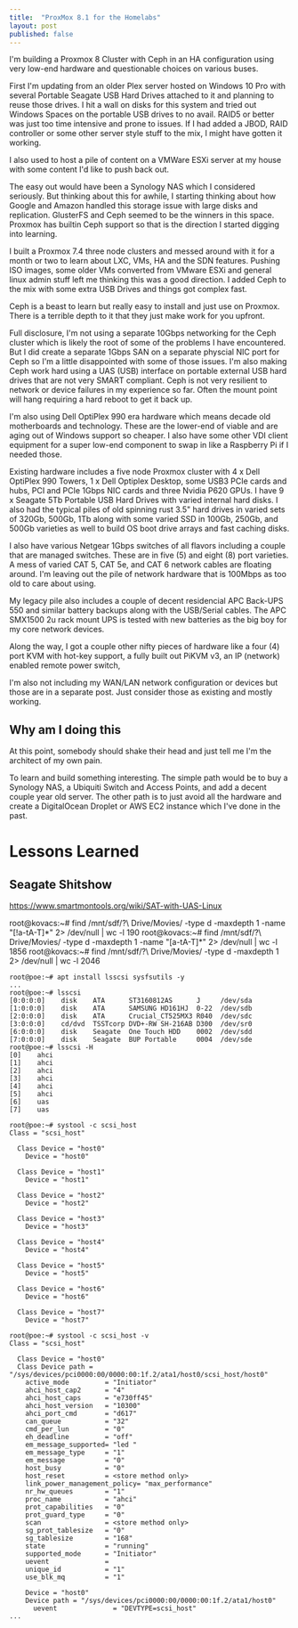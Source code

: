 ```yaml
---
title:  "ProxMox 8.1 for the Homelabs"
layout: post
published: false
---
```


I'm building a Proxmox 8 Cluster with Ceph in an HA configuration using very low-end hardware and questionable choices on various buses.

First I'm updating from an older Plex server hosted on Windows 10 Pro with several Portable Seagate USB Hard Drives attached to it and planning to reuse those drives. I hit a wall on disks for this system and tried out Windows Spaces on the portable USB drives to no avail. RAID5 or better was just too time intensive and prone to issues. If I had added a JBOD, RAID controller or some other server style stuff to the mix, I might have gotten it working.

I also used to host a pile of content on a VMWare ESXi server at my house with some content I'd like to push back out.

The easy out would have been a Synology NAS which I considered seriously. But thinking about this for awhile, I starting thinking about how Google and Amazon handled this storage issue with large disks and replication.  GlusterFS and Ceph seemed to be the winners in this space.  Proxmox has builtin Ceph support so that is the direction I started digging into learning.

I built a Proxmox 7.4 three node clusters and messed around with it for a month or two to learn about LXC, VMs, HA and the SDN features. Pushing ISO images, some older VMs converted from VMware ESXi and general linux admin stuff left me thinking this was a good direction. I added Ceph to the mix with some extra USB Drives and things got complex fast.

Ceph is a beast to learn but really easy to install and just use on Proxmox. There is a terrible depth to it that they just make work for you upfront.

Full disclosure, I'm not using a separate 10Gbps networking for the Ceph cluster which is likely the root of some of the problems I have encountered. But I did create a separate 1Gbps SAN on a separate physcial NIC port for Ceph so I'm a little disappointed with some of those issues. I'm also making Ceph work hard using a UAS (USB) interface on portable external USB hard drives that are not very SMART compliant. Ceph is not very resilient to network or device failures in my experience so far. Often the mount point will hang requiring a hard reboot to get it back up.

I'm also using Dell OptiPlex 990 era hardware which means decade old motherboards and technology. These are the lower-end of viable and are aging out of Windows support so cheaper. I also have some other VDI client equipment for a super low-end component to swap in like a Raspberry Pi if I needed those.

Existing hardware includes a five node Proxmox cluster with 4 x Dell OptiPlex 990 Towers, 1 x Dell Optiplex Desktop, some USB3 PCIe cards and hubs, PCI and PCIe 1Gbps NIC cards and three Nvidia P620 GPUs. I have 9 x Seagate 5Tb Portable USB Hard Drives with varied internal hard disks. I also had the typical piles of old spinning rust 3.5" hard drives in varied sets of 320Gb, 500Gb, 1Tb along with some varied SSD in 100Gb, 250Gb, and 500Gb varieties as well to build OS boot drive arrays and fast caching disks.

I also have various Netgear 1Gbps switches of all flavors including a couple that are managed switches. These are in five (5) and eight (8) port varieties. A mess of varied CAT 5, CAT 5e, and CAT 6 network cables are floating around. I'm leaving out the pile of network hardware that is 100Mbps as too old to care about using.

My legacy pile also includes a couple of decent residencial APC Back-UPS 550 and similar battery backups along with the USB/Serial cables. The APC SMX1500 2u rack mount UPS is tested with new batteries as the big boy for my core network devices.

Along the way, I got a couple other nifty pieces of hardware like a four (4) port KVM with hot-key support, a fully built out PiKVM v3, an IP (network) enabled remote power switch, 

I'm also not including my WAN/LAN network configuration or devices but those are in a separate post. Just consider those as existing and mostly working.

## Why am I doing this

At this point, somebody should shake their head and just tell me I'm the architect of my own pain.

To learn and build something interesting. The simple path would be to buy a Synology NAS, a Ubiquiti Switch and Access Points, and add a decent couple year old server. The other path is to just avoid all the hardware and create a DigitalOcean Droplet or AWS EC2 instance which I've done in the past.

# Lessons Learned

##

## Seagate Shitshow

https://www.smartmontools.org/wiki/SAT-with-UAS-Linux

root@kovacs:~# find /mnt/sdf/?\ Drive/Movies/ -type d -maxdepth 1 -name "[!a-tA-T]*" 2> /dev/null | wc -l
190
root@kovacs:~# find /mnt/sdf/?\ Drive/Movies/ -type d -maxdepth 1 -name "[a-tA-T]*" 2> /dev/null | wc -l
1856
root@kovacs:~# find /mnt/sdf/?\ Drive/Movies/ -type d -maxdepth 1  2> /dev/null | wc -l
2046



```
root@poe:~# apt install lsscsi sysfsutils -y
...
root@poe:~# lsscsi
[0:0:0:0]    disk    ATA      ST3160812AS      J     /dev/sda 
[1:0:0:0]    disk    ATA      SAMSUNG HD161HJ  0-22  /dev/sdb 
[2:0:0:0]    disk    ATA      Crucial_CT525MX3 R040  /dev/sdc 
[3:0:0:0]    cd/dvd  TSSTcorp DVD+-RW SH-216AB D300  /dev/sr0 
[6:0:0:0]    disk    Seagate  One Touch HDD    0002  /dev/sdd 
[7:0:0:0]    disk    Seagate  BUP Portable     0004  /dev/sde 
root@poe:~# lsscsi -H
[0]    ahci          
[1]    ahci          
[2]    ahci          
[3]    ahci          
[4]    ahci          
[5]    ahci          
[6]    uas           
[7]    uas           

root@poe:~# systool -c scsi_host
Class = "scsi_host"

  Class Device = "host0"
    Device = "host0"

  Class Device = "host1"
    Device = "host1"

  Class Device = "host2"
    Device = "host2"

  Class Device = "host3"
    Device = "host3"

  Class Device = "host4"
    Device = "host4"

  Class Device = "host5"
    Device = "host5"

  Class Device = "host6"
    Device = "host6"

  Class Device = "host7"
    Device = "host7"

root@poe:~# systool -c scsi_host -v
Class = "scsi_host"

  Class Device = "host0"
  Class Device path = "/sys/devices/pci0000:00/0000:00:1f.2/ata1/host0/scsi_host/host0"
    active_mode         = "Initiator"
    ahci_host_cap2      = "4"
    ahci_host_caps      = "e730ff45"
    ahci_host_version   = "10300"
    ahci_port_cmd       = "d617"
    can_queue           = "32"
    cmd_per_lun         = "0"
    eh_deadline         = "off"
    em_message_supported= "led "
    em_message_type     = "1"
    em_message          = "0"
    host_busy           = "0"
    host_reset          = <store method only>
    link_power_management_policy= "max_performance"
    nr_hw_queues        = "1"
    proc_name           = "ahci"
    prot_capabilities   = "0"
    prot_guard_type     = "0"
    scan                = <store method only>
    sg_prot_tablesize   = "0"
    sg_tablesize        = "168"
    state               = "running"
    supported_mode      = "Initiator"
    uevent              = 
    unique_id           = "1"
    use_blk_mq          = "1"

    Device = "host0"
    Device path = "/sys/devices/pci0000:00/0000:00:1f.2/ata1/host0"
      uevent              = "DEVTYPE=scsi_host"
...


``` 